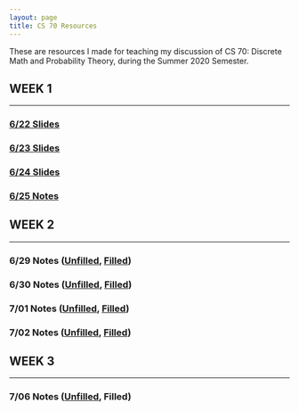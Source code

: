 ```yaml
---
layout: page
title: CS 70 Resources
---
```


These are resources I made for teaching my discussion of CS 70: Discrete Math and Probability Theory, during the Summer 2020 Semester.


## WEEK 1
---
### [6/22 Slides](./cs70/discussion_1a_unpaused.pdf)
### [6/23 Slides](./cs70/discussion_1b_unpaused.pdf)
### [6/24 Slides](./cs70/discussion_1c_unpaused.pdf)
### [6/25 Notes](./cs70/notes_6_25.pdf)


## WEEK 2
---
### 6/29 Notes ([Unfilled](./cs70/notes_6_29_unfilled.pdf), [Filled](./cs70/notes_6_29_filled.pdf))
### 6/30 Notes ([Unfilled](./cs70/notes_6_30_unfilled.pdf), [Filled](./cs70/notes_6_30_filled.pdf))
### 7/01 Notes ([Unfilled](./cs70/notes_7_1_unfilled.pdf), [Filled](./cs70/notes_7_1_filled.pdf))
### 7/02 Notes ([Unfilled](./cs70/notes_7_2_unfilled.pdf), [Filled](./cs70/notes_7_2_filled.pdf))


## WEEK 3
---
### 7/06 Notes ([Unfilled](./cs70/notes_7_6_unfilled.pdf), Filled)
